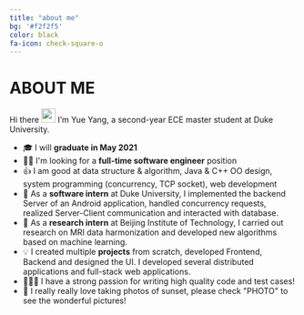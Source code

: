```yaml
---
title: "about me"
bg: '#f2f2f5'
color: black
fa-icon: check-square-o
---
```


# ABOUT ME

Hi there <a href="https://www.gautamkrishnar.com/"><img src="https://media.giphy.com/media/hvRJCLFzcasrR4ia7z/giphy.gif" width="25px"></a>
I’m Yue Yang, a second-year ECE master student at Duke University.  
- 🎓  I will **graduate in May 2021**  
- 👩‍💻  I'm looking for a **full-time software engineer** position  
- 👍  I am good at data structure & algorithm, Java & C++ OO design, system programming (concurrency, TCP socket), web development  
- 🥳 As a **software intern** at Duke University, I implemented the backend Server of an Android application, handled concurrency requests, realized Server-Client communication and interacted with database.  
- 🤩 As a **research intern** at Beijing Institute of Technology, I carried out research on MRI data harmonization and developed new algorithms based on machine learning.  
- 💡 I created multiple **projects** from scratch, developed Frontend, Backend and designed the UI. I developed several distributed applications and full-stack web applications.
- 🙋🏻‍♀️ I have a strong passion for writing high quality code and test cases!
- 🌆 I really really love taking photos of sunset, please check "PHOTO" to see the wonderful pictures!  
